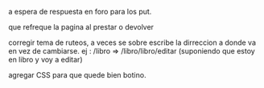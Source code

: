 a espera de respuesta en foro para los put.

que refreque la pagina al prestar o devolver

corregir tema de ruteos, a veces se sobre escribe la dirreccion a donde va en vez de cambiarse.
 ej : /libro => /libro/libro/editar (suponiendo que estoy en libro y voy a editar)

agregar CSS para que quede bien botino. 
